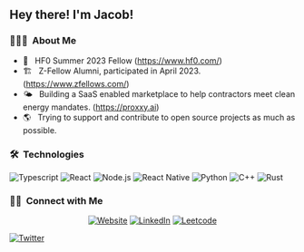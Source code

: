 <h2> Hey there! I'm Jacob!</h2>

<h3> 👨🏻‍💻 &nbsp;About Me </h3>

- 🤖 &nbsp; HF0 Summer 2023 Fellow (https://www.hf0.com/)
- 🏗 &nbsp; Z-Fellow Alumni, participated in April 2023. (https://www.zfellows.com/)
- 🌤️ &nbsp; Building a SaaS enabled marketplace to help contractors meet clean energy mandates. (https://proxxy.ai)
- 🌎 &nbsp; Trying to support and contribute to open source projects as much as possible.

<h3> 🛠 &nbsp;Technologies</h3>

  ![Typescript](https://img.shields.io/badge/TypeScript-007ACC?style=for-the-badge&logo=typescript&logoColor=white)
  ![React](https://img.shields.io/badge/React-20232A?style=for-the-badge&logo=react&logoColor=61DAFB)
  ![Node.js](https://img.shields.io/badge/Node.js-43853D?style=for-the-badge&logo=node.js&logoColor=white)
  ![React Native](https://img.shields.io/badge/React_Native-20232A?style=for-the-badge&logo=react&logoColor=61DAFB)
  ![Python](https://img.shields.io/badge/Python-14354C?style=for-the-badge&logo=python&logoColor=white)
  ![C++](https://img.shields.io/badge/C%2B%2B-00599C?style=for-the-badge&logo=c%2B%2B&logoColor=white)
  ![Rust](https://img.shields.io/badge/rust-%23000000.svg?style=for-the-badge&logo=rust&logoColor=white)
  

<h3> 🤝🏻 &nbsp;Connect with Me </h3>

<p align="center">
<a href="https://jacob-wright.vercel.app/"><img alt="Website" src="https://img.shields.io/badge/website-000000?style=for-the-badge&logo=About.me&logoColor=white"></a>
<a href="https://www.linkedin.com/in/jacob-c-wright/"><img alt="LinkedIn" src="https://img.shields.io/badge/LinkedIn-0077B5?style=for-the-badge&logo=linkedin&logoColor=white"></a>
<a href="https://leetcode.com/jacobcwright/"><img alt="Leetcode" src="https://img.shields.io/badge/LeetCode-000000?style=for-the-badge&logo=LeetCode&logoColor=#d16c06"></a>
</p>
<a href="https://twitter.com/jahvascript"><img alt="Twitter" src="https://img.shields.io/badge/Twitter-1DA1F2?style=for-the-badge&logo=twitter&logoColor=white"></a>
</p>
